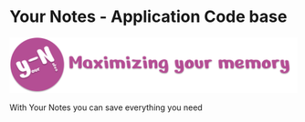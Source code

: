 # Your Notes - Application Code base

![alt text](https://github.com/prodromossarakinou/Your-Notes/blob/main/assets/images/png/logo/row_logo_primary.png)

With Your Notes you can save everything you need

